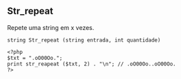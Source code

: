 ## Str_repeat

Repete uma string em x vezes.
```
string Str_repeat (string entrada, int quantidade)

<?php
$txt = ".oO00Oo.";
print str_reapeat ($txt, 2) . "\n"; // .oO00Oo..oO00Oo.
?>
```